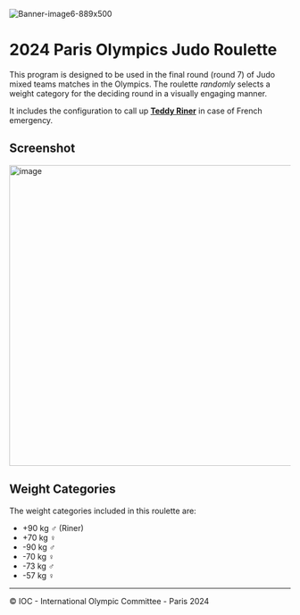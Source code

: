 ![Banner-image6-889x500](https://github.com/user-attachments/assets/e742a052-ccd1-4dfb-815d-b63566af46c4)
# 2024 Paris Olympics Judo Roulette
This program is designed to be used in the final round (round 7) of Judo mixed teams matches in the Olympics. The roulette _randomly_ selects a weight category for the deciding round in a visually engaging manner. 

It includes the configuration to call up [**Teddy Riner**](https://www.instagram.com/teddyriner/) in case of French emergency.

## Screenshot
<img width="539" alt="image" src="https://github.com/user-attachments/assets/066cf03d-fe36-4798-b232-8b7c753f8883">

## Weight Categories
The weight categories included in this roulette are:
- +90 kg ♂ (Riner)
- +70 kg ♀
- -90 kg ♂
- -70 kg ♀
- -73 kg ♂
- -57 kg ♀

<hr>

© IOC - International Olympic Committee - Paris 2024
